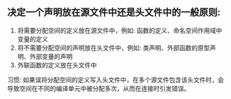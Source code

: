 ## 决定一个声明放在源文件中还是头文件中的一般原则:
1. 将需要分配空间的定义放在源文件中，例如: 函数的定义、命名空间作用域中变量的定义
2. 将不需要分配空间的声明放在头文件中，例如: 类声明、外部函数的原型声明、外部变量的声明
3. 外联函数的定义放在头文件中

习惯: 如果误将分配空间的定义写入头文件中，在多个源文件包含该头文件时，会导致空间在不同的编译单元中被分配多次，从而在连接时引发错误。



